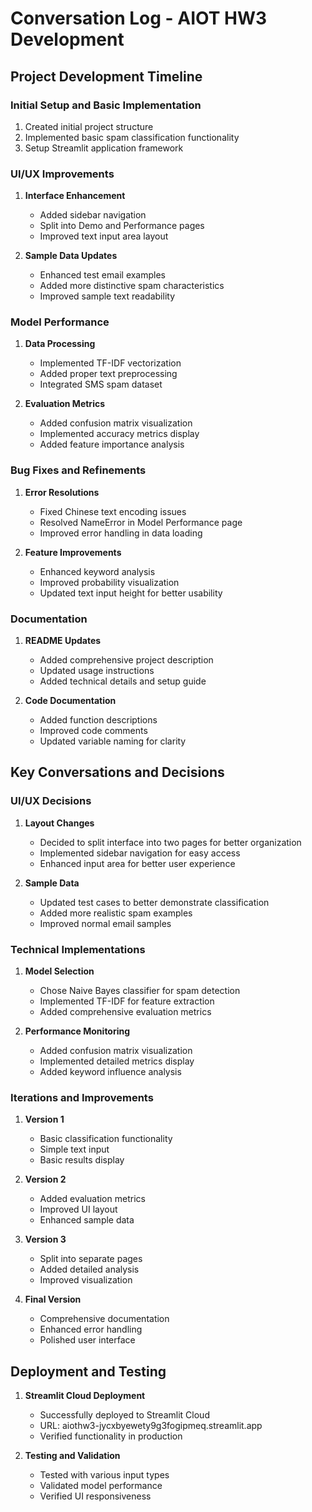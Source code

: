# Conversation Log - AIOT HW3 Development

## Project Development Timeline

### Initial Setup and Basic Implementation
1. Created initial project structure
2. Implemented basic spam classification functionality
3. Setup Streamlit application framework

### UI/UX Improvements
1. **Interface Enhancement**
   - Added sidebar navigation
   - Split into Demo and Performance pages
   - Improved text input area layout

2. **Sample Data Updates**
   - Enhanced test email examples
   - Added more distinctive spam characteristics
   - Improved sample text readability

### Model Performance
1. **Data Processing**
   - Implemented TF-IDF vectorization
   - Added proper text preprocessing
   - Integrated SMS spam dataset

2. **Evaluation Metrics**
   - Added confusion matrix visualization
   - Implemented accuracy metrics display
   - Added feature importance analysis

### Bug Fixes and Refinements
1. **Error Resolutions**
   - Fixed Chinese text encoding issues
   - Resolved NameError in Model Performance page
   - Improved error handling in data loading

2. **Feature Improvements**
   - Enhanced keyword analysis
   - Improved probability visualization
   - Updated text input height for better usability

### Documentation
1. **README Updates**
   - Added comprehensive project description
   - Updated usage instructions
   - Added technical details and setup guide

2. **Code Documentation**
   - Added function descriptions
   - Improved code comments
   - Updated variable naming for clarity

## Key Conversations and Decisions

### UI/UX Decisions
1. **Layout Changes**
   - Decided to split interface into two pages for better organization
   - Implemented sidebar navigation for easy access
   - Enhanced input area for better user experience

2. **Sample Data**
   - Updated test cases to better demonstrate classification
   - Added more realistic spam examples
   - Improved normal email samples

### Technical Implementations
1. **Model Selection**
   - Chose Naive Bayes classifier for spam detection
   - Implemented TF-IDF for feature extraction
   - Added comprehensive evaluation metrics

2. **Performance Monitoring**
   - Added confusion matrix visualization
   - Implemented detailed metrics display
   - Added keyword influence analysis

### Iterations and Improvements
1. **Version 1**
   - Basic classification functionality
   - Simple text input
   - Basic results display

2. **Version 2**
   - Added evaluation metrics
   - Improved UI layout
   - Enhanced sample data

3. **Version 3**
   - Split into separate pages
   - Added detailed analysis
   - Improved visualization

4. **Final Version**
   - Comprehensive documentation
   - Enhanced error handling
   - Polished user interface

## Deployment and Testing
1. **Streamlit Cloud Deployment**
   - Successfully deployed to Streamlit Cloud
   - URL: aiothw3-jycxbyewety9g3fogipmeq.streamlit.app
   - Verified functionality in production

2. **Testing and Validation**
   - Tested with various input types
   - Validated model performance
   - Verified UI responsiveness